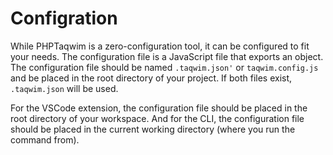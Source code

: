# Configration
While PHPTaqwim is a zero-configuration tool, it can be configured to fit your needs. The configuration file is a JavaScript file that exports an object. The configuration file should be named `.taqwim.json'` or `taqwim.config.js` and be placed in the root directory of your project. If both files exist, `.taqwim.json` will be used.

For the VSCode extension, the configuration file should be placed in the root directory of your workspace. And for the CLI, the configuration file should be placed in the current working directory (where you run the command from).
